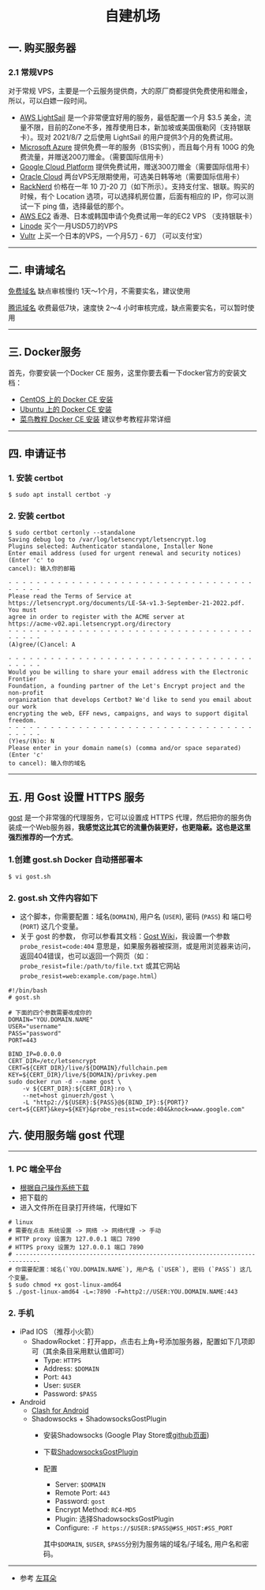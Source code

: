 <div align="center"><h1>自建机场</h1></div>

## 一. 购买服务器

### 2.1 常规VPS

对于常规 VPS，主要是一个云服务提供商，大的原厂商都提供免费使用和赠金，所以，可以白嫖一段时间。

- [AWS LightSail](https://lightsail.aws.amazon.com/) 是一个非常便宜好用的服务，最低配置一个月 $3.5 美金，流量不限，目前的Zone不多，推荐使用日本，新加坡或美国俄勒冈（支持银联卡）。现对 2021/8/7 之后使用 LightSail 的用户提供3个月的免费试用。
- [Microsoft Azure](https://azure.microsoft.com/zh-cn/) 提供免费一年的服务（B1S实例），而且每个月有 100G 的免费流量，并赠送200刀赠金。（需要国际信用卡）
- [Google Cloud Platform](https://cloud.google.com/) 提供免费试用，赠送300刀赠金（需要国际信用卡）
- [Oracle Cloud](https://www.oracle.com/cloud/free/) 两台VPS无限期使用，可选美日韩等地（需要国际信用卡）
- [RackNerd](https://my.racknerd.com/aff.php?aff=1134) 价格在一年 10 刀-20 刀（如下所示）。支持支付宝、银联。购买的时候，有个 Location 选项，可以选择机房位置，后面有相应的 IP，你可以测试一下 ping 值，选择最低的那个。
- [AWS EC2](https://aws.amazon.com/cn/) 香港、日本或韩国申请个免费试用一年的EC2 VPS （支持银联卡）
- [Linode](https://www.linode.com) 买个一月USD5刀的VPS
- [Vultr](https://www.vultr.com?ref=7609494) 上买一个日本的VPS，一个月5刀 - 6刀 （可以支付宝）
---
## 二. 申请域名

[免费域名](https://blog.csdn.net/weixin_46378344/article/details/129825320) 缺点审核慢约 1天～1个月，不需要实名，建议使用

[腾讯域名](https://console.dnspod.cn/dns/list) 收费最低7块，速度快 2～4 小时审核完成，缺点需要实名，可以暂时使用

---
## 三. Docker服务

首先，你要安装一个Docker CE 服务，这里你要去看一下docker官方的安装文档：

- [CentOS 上的 Docker CE 安装](https://docs.docker.com/install/linux/docker-ce/centos/)
- [Ubuntu 上的 Docker CE 安装](https://docs.docker.com/install/linux/docker-ce/ubuntu/)
- [菜鸟教程 Docker CE 安装](https://www.runoob.com/docker/ubuntu-docker-install.html) 建议参考教程非常详细

---
## 四. 申请证书

### 1. 安装 certbot
```shell
$ sudo apt install certbot -y
```
### 2. 安装 certbot
```shell
$ sudo certbot certonly --standalone
Saving debug log to /var/log/letsencrypt/letsencrypt.log
Plugins selected: Authenticator standalone, Installer None
Enter email address (used for urgent renewal and security notices) (Enter 'c' to
cancel): 输入你的邮箱

- - - - - - - - - - - - - - - - - - - - - - - - - - - - - - - - - - - - - - - -
Please read the Terms of Service at
https://letsencrypt.org/documents/LE-SA-v1.3-September-21-2022.pdf. You must
agree in order to register with the ACME server at
https://acme-v02.api.letsencrypt.org/directory
- - - - - - - - - - - - - - - - - - - - - - - - - - - - - - - - - - - - - - - -
(A)gree/(C)ancel: A

- - - - - - - - - - - - - - - - - - - - - - - - - - - - - - - - - - - - - - - -
Would you be willing to share your email address with the Electronic Frontier
Foundation, a founding partner of the Let's Encrypt project and the non-profit
organization that develops Certbot? We'd like to send you email about our work
encrypting the web, EFF news, campaigns, and ways to support digital freedom.
- - - - - - - - - - - - - - - - - - - - - - - - - - - - - - - - - - - - - - - -
(Y)es/(N)o: N
Please enter in your domain name(s) (comma and/or space separated)  (Enter 'c'
to cancel): 输入你的域名
```
---
## 五. 用 Gost 设置 HTTPS 服务

[gost](https://github.com/ginuerzh/gost) 是一个非常强的代理服务，它可以设置成 HTTPS 代理，然后把你的服务伪装成一个Web服务器，**我感觉这比其它的流量伪装更好，也更隐蔽。这也是这里强烈推荐的一个方式**。

### 1.创建 gost.sh Docker 自动搭部署本
```shell
$ vi gost.sh
```
### 2. gost.sh 文件内容如下
- 这个脚本，你需要配置：域名(`DOMAIN`), 用户名 (`USER`), 密码 (`PASS`) 和 端口号(`PORT`) 这几个变量。
- 关于 gost 的参数， 你可以参看其文档：[Gost Wiki](https://docs.ginuerzh.xyz/gost/)，我设置一个参数 `probe_resist=code:404` 意思是，如果服务器被探测，或是用浏览器来访问，返回404错误，也可以返回一个网页（如：`probe_resist=file:/path/to/file.txt` 或其它网站 `probe_resist=web:example.com/page.html`）
```shell
#!/bin/bash
# gost.sh

# 下面的四个参数需要改成你的
DOMAIN="YOU.DOMAIN.NAME"
USER="username"
PASS="password"
PORT=443

BIND_IP=0.0.0.0
CERT_DIR=/etc/letsencrypt
CERT=${CERT_DIR}/live/${DOMAIN}/fullchain.pem
KEY=${CERT_DIR}/live/${DOMAIN}/privkey.pem
sudo docker run -d --name gost \
    -v ${CERT_DIR}:${CERT_DIR}:ro \
    --net=host ginuerzh/gost \
    -L "http2://${USER}:${PASS}@${BIND_IP}:${PORT}?cert=${CERT}&key=${KEY}&probe_resist=code:404&knock=www.google.com"
```
## 六. 使用服务端 gost 代理

---
### 1. PC 端全平台
- [根据自己操作系统下载](https://github.com/ginuerzh/gost/releases)
- 把下载的
- 进入文件所在目录打开终端，代理如下
```shell
# linux
# 需要在点击 系统设置 -> 网络 -> 网络代理 -> 手动
# HTTP proxy 设置为 127.0.0.1 端口 7890
# HTTPS proxy 设置为 127.0.0.1 端口 7890
# -----------------------------------------------------------------------------
# 你需要配置：域名(`YOU.DOMAIN.NAME`), 用户名 (`USER`), 密码 (`PASS`) 这几个变量。
$ sudo chmod +x gost-linux-amd64
$ ./gost-linux-amd64 -L=:7890 -F=http2://USER:YOU.DOMAIN.NAME:443
```
### 2. 手机 
- iPad IOS （推荐小火箭）
  - ShadowRocket：打开app，点击右上角`+`号添加服务器，配置如下几项即可（其余条目采用默认值即可）
    - Type: `HTTPS`
    - Address: `$DOMAIN`
    - Port: `443`
    - User: `$USER`
    - Password: `$PASS`
- Android
  - [Clash for Android](https://github.com/Kr328/ClashForAndroid)
  - Shadowsocks + ShadowsocksGostPlugin
    - 安装Shadowsocks (Google Play Store或[github页面](https://github.com/shadowsocks/shadowsocks-android))
    - 下载[ShadowsocksGostPlugin](https://github.com/segfault-bilibili/ShadowsocksGostPlugin)
    - 配置
      - Server: `$DOMAIN`
      - Remote Port: `443`
      - Password: `gost`
      - Encrypt Method: `RC4-MD5`
      - Plugin: 选择ShadowsocksGostPlugin
      - Configure: `-F https://$USER:$PASS@#SS_HOST:#SS_PORT`

      其中`$DOMAIN`, `$USER`, `$PASS`分别为服务端的域名/子域名, 用户名和密码。

---

- 参考 [左耳朵](https://github.com/haoel/haoel.github.io )